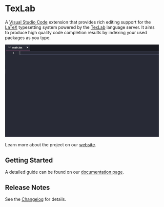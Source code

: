 # TexLab

A [Visual Studio Code](https://code.visualstudio.com) extension that provides rich editing support for the
[LaTeX](https://www.latex-project.org) typesetting system powered by the [TexLab](https://github.com/efoerster/texlab) language server.
It aims to produce high quality code completion results by indexing your used packages as you type.

![Demo](images/demo.gif)

Learn more about the project on our [website](https://texlab.netlify.com).

## Getting Started

A detailed guide can be found on our [documentation page](https://texlab.netlify.com/docs).

## Release Notes

See the [Changelog](CHANGELOG.md) for details.
